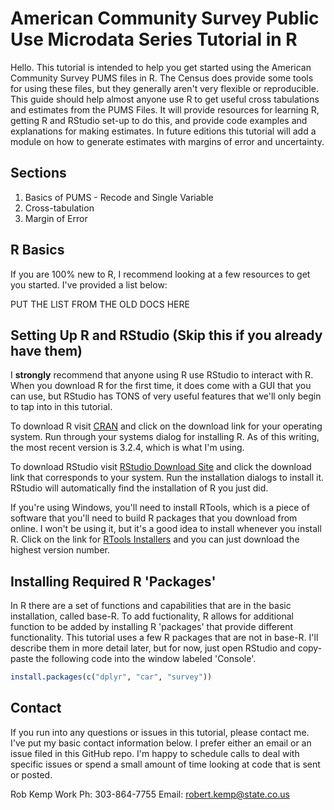 # American Community Survey Public Use Microdata Series Tutorial in R

Hello.  This tutorial is intended to help you get started using the American Community Survey PUMS files in R.  The Census does provide some tools for using these files, but they generally aren't very flexible or reproducible.  This guide should help almost anyone use R to get useful cross tabulations and estimates from the PUMS Files.  It will provide resources for learning R, getting R and RStudio set-up to do this, and provide code examples and explanations for making estimates.  In future editions this tutorial will add a module on how to generate estimates with margins of error and uncertainty.  

## Sections

1. Basics of PUMS - Recode and Single Variable
2. Cross-tabulation
3. Margin of Error

## R Basics

If you are 100% new to R, I recommend looking at a few resources to get you started.  I've provided a list below:

PUT THE LIST FROM THE OLD DOCS HERE

## Setting Up R and RStudio (Skip this if you already have them)

I **strongly** recommend that anyone using R use RStudio to interact with R.  When you download R for the first time, it does come with a GUI that you can use, but RStudio has TONS of very useful features that we'll only begin to tap into in this tutorial.  

To download R visit [CRAN](https://cran.r-project.org/) and click on the download link for your operating system. Run through your systems dialog for installing R.  As of this writing, the most recent version is 3.2.4, which is what I'm using. 

To download RStudio visit [RStudio Download Site](https://www.rstudio.com/products/rstudio/download/) and click the download link that corresponds to your system.  Run the installation dialogs to install it.  RStudio will automatically find the installation of R you just did.

If you're using Windows, you'll need to install RTools, which is a piece of software that you'll need to build R packages that you download from online. I won't be using it, but it's a good idea to install whenever you install R.  Click on the link for [RTools Installers](https://cran.r-project.org/bin/windows/Rtools/) and you can just download the highest version number.

## Installing Required R 'Packages'

In R there are a set of functions and capabilities that are in the basic installation, called base-R.  To add fuctionality, R allows for additional function to be added by installing R 'packages' that provide different functionality.  This tutorial uses a few R packages that are not in base-R.  I'll describe them in more detail later, but for now, just open RStudio and copy-paste the following code into the window labeled 'Console'.  

```r
install.packages(c("dplyr", "car", "survey"))

```

## Contact 

If you run into any questions or issues in this tutorial, please contact me.  I've put my basic contact information below.  I prefer either an email or an issue filed in this GitHub repo.  I'm happy to schedule calls to deal with specific issues or spend a small amount of time looking at code that is sent or posted.

Rob Kemp
Work Ph: 303-864-7755
Email: robert.kemp@state.co.us

